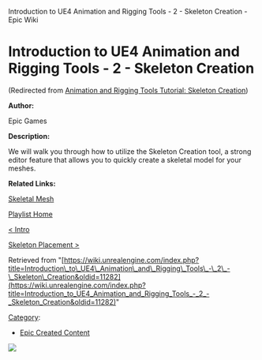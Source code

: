 Introduction to UE4 Animation and Rigging Tools - 2 - Skeleton Creation - Epic Wiki                     

Introduction to UE4 Animation and Rigging Tools - 2 - Skeleton Creation
=======================================================================

(Redirected from [Animation and Rigging Tools Tutorial: Skeleton Creation](/index.php?title=Animation_and_Rigging_Tools_Tutorial:_Skeleton_Creation&redirect=no "Animation and Rigging Tools Tutorial: Skeleton Creation"))

**Author:**

Epic Games

**Description:**

We will walk you through how to utilize the Skeleton Creation tool, a strong editor feature that allows you to quickly create a skeletal model for your meshes.

**Related Links:**

[Skeletal Mesh](https://docs.unrealengine.com/latest/INT/Engine/Content/Types/SkeletalMeshes/index.html)

[Playlist Home](/Category:Epic_Video_Playlists "Category:Epic Video Playlists")

[< Intro](/Introduction_to_UE4_Animation_and_Rigging_Tools_-_1_-_Intro "Introduction to UE4 Animation and Rigging Tools - 1 - Intro")

[Skeleton Placement >](/Introduction_to_UE4_Animation_and_Rigging_Tools_-_3_-_Skeleton_Placement "Introduction to UE4 Animation and Rigging Tools - 3 - Skeleton Placement")

Retrieved from "[https://wiki.unrealengine.com/index.php?title=Introduction\_to\_UE4\_Animation\_and\_Rigging\_Tools\_-\_2\_-\_Skeleton\_Creation&oldid=11282](https://wiki.unrealengine.com/index.php?title=Introduction_to_UE4_Animation_and_Rigging_Tools_-_2_-_Skeleton_Creation&oldid=11282)"

[Category](/Special:Categories "Special:Categories"):

*   [Epic Created Content](/Category:Epic_Created_Content "Category:Epic Created Content")

  ![](https://tracking.unrealengine.com/track.png)